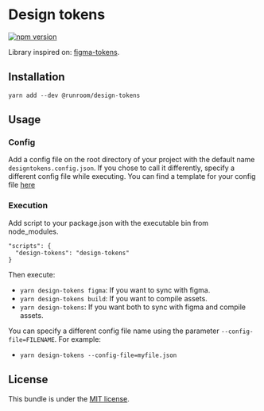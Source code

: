 Design tokens
========================

[![npm version](https://img.shields.io/npm/v/@runroom/design-tokens.svg)](https://www.npmjs.com/package/@runroom/design-tokens)

Library inspired on: [figma-tokens](https://github.com/klaufel/figma-tokens).

## Installation
`yarn add --dev @runroom/design-tokens`

## Usage
### Config
Add a config file on the root directory of your project with the default name `designtokens.config.json`. If you chose to call it differently, specify a different config file while executing.
You can find a template for your config file [here](template.config.json)

### Execution
Add script to your package.json with the executable bin from node_modules.
```
"scripts": {
  "design-tokens": "design-tokens"
}
```

Then execute:
* `yarn design-tokens figma`: If you want to sync with figma.
* `yarn design-tokens build`: If you want to compile assets.
* `yarn design-tokens`: If you want both to sync with figma and compile assets.

You can specify a different config file name using the parameter `--config-file=FILENAME`.
For example:
* `yarn design-tokens --config-file=myfile.json`

## License
This bundle is under the [MIT license](LICENSE).

